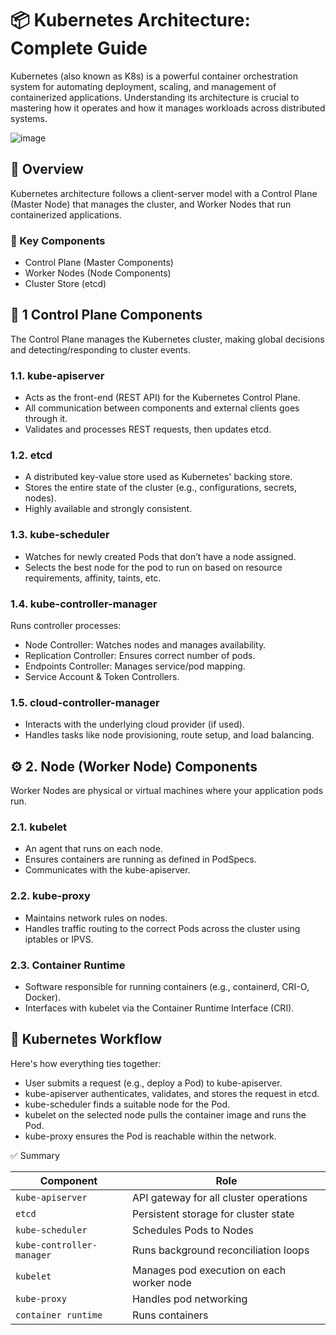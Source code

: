 # 📦 Kubernetes Architecture: Complete Guide
Kubernetes (also known as K8s) is a powerful container orchestration system for automating deployment, scaling, and management of containerized applications. Understanding its architecture is crucial to mastering how it operates and how it manages workloads across distributed systems.

![image](https://github.com/user-attachments/assets/53b3630c-5ab7-48ba-88ae-394bba048384)

## 🧭 Overview
Kubernetes architecture follows a client-server model with a Control Plane (Master Node) that manages the cluster, and Worker Nodes that run containerized applications.
### 🔧 Key Components
- Control Plane (Master Components)
- Worker Nodes (Node Components)
- Cluster Store (etcd)

## 📌 1 Control Plane Components

The Control Plane manages the Kubernetes cluster, making global decisions and detecting/responding to cluster events.

### 1.1. kube-apiserver
- Acts as the front-end (REST API) for the Kubernetes Control Plane.
- All communication between components and external clients goes through it.
- Validates and processes REST requests, then updates etcd.

### 1.2. etcd
- A distributed key-value store used as Kubernetes' backing store.
- Stores the entire state of the cluster (e.g., configurations, secrets, nodes).
- Highly available and strongly consistent.

### 1.3. kube-scheduler
- Watches for newly created Pods that don’t have a node assigned.
- Selects the best node for the pod to run on based on resource requirements, affinity, taints, etc.

### 1.4. kube-controller-manager
Runs controller processes:
- Node Controller: Watches nodes and manages availability.
- Replication Controller: Ensures correct number of pods.
- Endpoints Controller: Manages service/pod mapping.
- Service Account & Token Controllers.

### 1.5. cloud-controller-manager
- Interacts with the underlying cloud provider (if used).
- Handles tasks like node provisioning, route setup, and load balancing.

## ⚙️ 2. Node (Worker Node) Components

Worker Nodes are physical or virtual machines where your application pods run.

### 2.1. kubelet
- An agent that runs on each node.
- Ensures containers are running as defined in PodSpecs.
- Communicates with the kube-apiserver.

### 2.2. kube-proxy
- Maintains network rules on nodes.
- Handles traffic routing to the correct Pods across the cluster using iptables or IPVS.

### 2.3. Container Runtime
- Software responsible for running containers (e.g., containerd, CRI-O, Docker).
- Interfaces with kubelet via the Container Runtime Interface (CRI).

## 🔄 Kubernetes Workflow
Here's how everything ties together:
- User submits a request (e.g., deploy a Pod) to kube-apiserver.
- kube-apiserver authenticates, validates, and stores the request in etcd.
- kube-scheduler finds a suitable node for the Pod.
- kubelet on the selected node pulls the container image and runs the Pod.
- kube-proxy ensures the Pod is reachable within the network.


✅ Summary

| **Component**            | **Role**                                               |
|--------------------------|--------------------------------------------------------|
| `kube-apiserver`         | API gateway for all cluster operations                 |
| `etcd`                   | Persistent storage for cluster state                   |
| `kube-scheduler`         | Schedules Pods to Nodes                                |
| `kube-controller-manager`| Runs background reconciliation loops                   |
| `kubelet`                | Manages pod execution on each worker node              |
| `kube-proxy`             | Handles pod networking                                 |
| `container runtime`      | Runs containers                                        |
